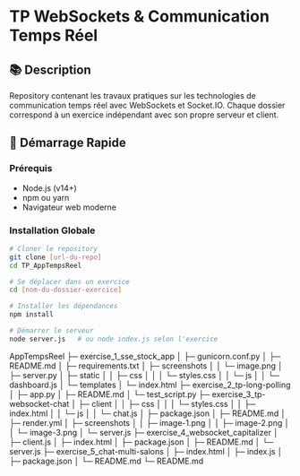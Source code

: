 # TP WebSockets & Communication Temps Réel

## 📚 Description

Repository contenant les travaux pratiques sur les technologies de communication temps réel avec WebSockets et Socket.IO. Chaque dossier correspond à un exercice indépendant avec son propre serveur et client.

## 🚀 Démarrage Rapide

### Prérequis
- Node.js (v14+)
- npm ou yarn
- Navigateur web moderne

### Installation Globale
```bash
# Cloner le repository
git clone [url-du-repo]
cd TP_AppTempsReel

# Se déplacer dans un exercice
cd [nom-du-dossier-exercice]

# Installer les dépendances
npm install

# Démarrer le serveur
node server.js   # ou node index.js selon l'exercice


```
AppTempsReel
├─ exercise_1_sse_stock_app
│  ├─ gunicorn.conf.py
│  ├─ README.md
│  ├─ requirements.txt
│  ├─ screenshots
│  │  └─ image.png
│  ├─ server.py
│  ├─ static
│  │  ├─ css
│  │  │  └─ styles.css
│  │  └─ js
│  │     └─ dashboard.js
│  └─ templates
│     └─ index.html
├─ exercise_2_tp-long-polling
│  ├─ app.py
│  ├─ README.md
│  └─ test_script.py
├─ exercise_3_tp-websocket-chat
│  ├─ client
│  │  ├─ css
│  │  │  └─ styles.css
│  │  ├─ index.html
│  │  └─ js
│  │     └─ chat.js
│  ├─ package.json
│  ├─ README.md
│  ├─ render.yml
│  ├─ screenshots
│  │  ├─ image-1.png
│  │  ├─ image-2.png
│  │  └─ image-3.png
│  └─ server.js
├─ exercise_4_websocket_capitalizer
│  ├─ client.js
│  ├─ index.html
│  ├─ package.json
│  ├─ README.md
│  └─ server.js
├─ exercise_5_chat-multi-salons
│  ├─ index.html
│  ├─ index.js
│  ├─ package.json
│  └─ README.md
└─ README.md

```
